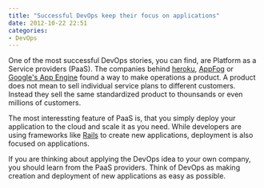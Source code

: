 ```yaml
---
title: "Successful DevOps keep their focus on applications"
date: 2012-10-22 22:51
categories:
- DevOps
---
```


One of the most successful DevOps stories, you can find, are Platform
as a Service providers (PaaS). The companies behind
[heroku](http://heroku.com), [AppFog](http://www.appfog.com) or
[Google's App Engine](https://cloud.google.com/products/index) found a
way to make operations a product. A product does not mean to sell
individual service plans to different customers. Instead they sell the
same standardized product to thounsands or even millions of customers.

The most interessting feature of PaaS is, that you simply deploy your
application to the cloud and scale it as you need. While developers
are using frameworks like [Rails](http://rubyonrails.org) to create
new applications, deployment is also focused on applications.

If you are thinking about applying the DevOps idea to your own
company, you should learn from the PaaS providers. Think of DevOps as
making creation and deployment of new applications as easy as
possible.
